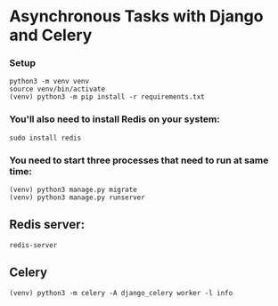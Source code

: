 <h1> Asynchronous Tasks with Django and Celery</h1>

<h3> Setup </h3>

```
python3 -m venv venv 
source venv/bin/activate
(venv) python3 -m pip install -r requirements.txt
```
<h3>You'll also need to install Redis on your system: </h3>


```
sudo install redis
```



<h3> You need to start three processes that need to run at same time: </h3>

```
(venv) python3 manage.py migrate
(venv) python3 manage.py runserver
```

<h2> Redis server:</h2>

```
redis-server
```
<h2>Celery </h2>

```
(venv) python3 -m celery -A django_celery worker -l info
```



